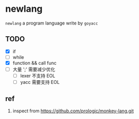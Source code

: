 # newlang

`newlang` a program language write by `goyacc`

## TODO

- [x] if
- [ ] while
- [x] function && call func
- [ ] 大量 ';' 需要减少优化
    * [ ] lexer 不支持 EOL
    * [ ] yacc 需要支持 EOL

## ref

1. inspect from https://github.com/prologic/monkey-lang.git
